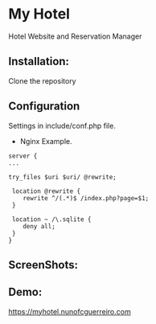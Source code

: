 # My Hotel
 Hotel Website and Reservation Manager



## Installation:
 Clone the repository
  
## Configuration

Settings in include/conf.php file.

 - Nginx Example.
```
server {
...

try_files $uri $uri/ @rewrite;

 location @rewrite {
    rewrite ^/(.*)$ /index.php?page=$1;
 }

 location ~ /\.sqlite {
    deny all;
 }
}

``` 
## ScreenShots:


## Demo:
https://myhotel.nunofcguerreiro.com



